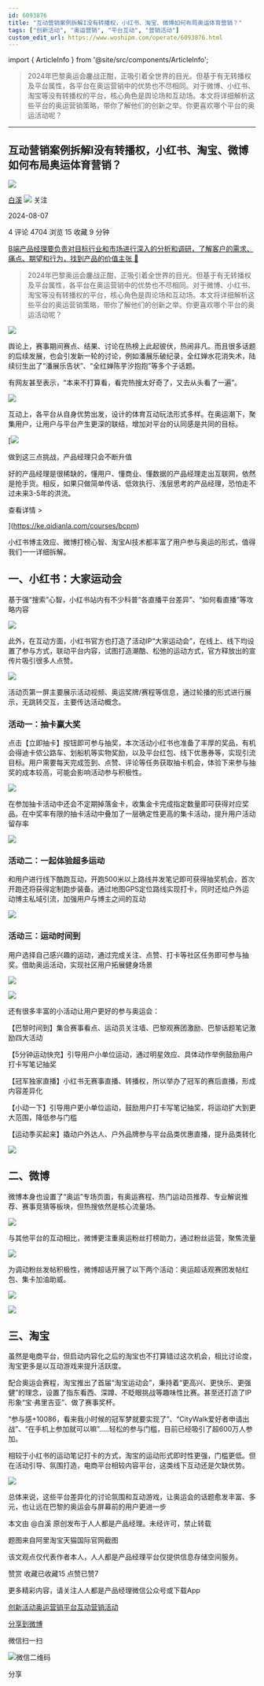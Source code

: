 ```yaml
---
id: 6093876
title: "互动营销案例拆解I没有转播权，小红书、淘宝、微博如何布局奥运体育营销？"
tags: ["创新活动", "奥运营销", "平台互动", "营销活动"]
custom_edit_url: https://www.woshipm.com/operate/6093876.html
---
```

import { ArticleInfo } from '@site/src/components/ArticleInfo';

<ArticleInfo
    author="白溪"
    authorLink="https://www.woshipm.com/u/663140"
    published="2024-08-07"
    views={4704}
    comments={4}
    collects={15}
/>

> 2024年巴黎奥运会鏖战正酣，正吸引着全世界的目光。但基于有无转播权及平台属性，各平台在奥运营销中的优势也不尽相同。对于微博、小红书、淘宝等没有转播权的平台，核心角色是舆论场和互动场。本文将详细解析这些平台的奥运营销策略，带你了解他们的创新之举。你更喜欢哪个平台的奥运活动呢？

---

## 互动营销案例拆解I没有转播权，小红书、淘宝、微博如何布局奥运体育营销？

[![](https://static.woshipm.com/view/woshipm_api_def_20240730163826_7950.jpg?imageView2/1/w/72/h/72/q/100)](https://www.woshipm.com/u/663140)

[白溪](https://www.woshipm.com/u/663140) ![](https://static.woshipm.com/tag/1101_1@2x.png) 关注

2024-08-07

4 评论 4704 浏览 15 收藏 9 分钟

[B端产品经理要负责对目标行业和市场进行深入的分析和调研，了解客户的需求、痛点、期望和行为，找到产品的价值主张 🔗](https://ke.qidianla.com/courses/bcpm)

> 2024年巴黎奥运会鏖战正酣，正吸引着全世界的目光。但基于有无转播权及平台属性，各平台在奥运营销中的优势也不尽相同。对于微博、小红书、淘宝等没有转播权的平台，核心角色是舆论场和互动场。本文将详细解析这些平台的奥运营销策略，带你了解他们的创新之举。你更喜欢哪个平台的奥运活动呢？

![](https://image.woshipm.com/2024/08/01/0cc9f4d4-4fcf-11ef-a43d-00163e142b65.png)

舆论上，赛事期间赛点、结果、讨论在热榜上此起彼伏，热闹非凡。而且很多话题的后续发展，也会引发新一轮的讨论，例如潘展乐破纪录，全红婵水花消失术，陆续衍生出了“潘展乐告状”、“全红婵陈芋汐抱抱”等多个子话题。

有网友甚至表示，“本来不打算看，看完热搜太好奇了，又去从头看了一遍”。

![](https://image.woshipm.com/2024/08/07/db6f6e62-546c-11ef-a2fa-00163e0b5ff3.jpg)

互动上，各平台从自身优势出发，设计的体育互动玩法形式多样。在奥运潮下，聚集用户，让用户与平台产生更深的联结，增加对平台的认同感是共同的目标。

[![](https://image.woshipm.com/2023/07/27/1788a218-2c7f-11ee-b91f-00163e0b5ff3.png)

做到这三点挑战，产品经理只会不断升值

好的产品经理是很稀缺的，懂用户、懂商业、懂数据的产品经理走出互联网，依然是抢手货。相反，如果只做简单传话、低效执行、浅层思考的产品经理，恐怕走不过未来3-5年的洪流。

查看详情 >

](https://ke.qidianla.com/courses/bcpm)

小红书博主效应、微博打榜心智、淘宝AI技术都丰富了用户参与奥运的形式，值得我们一一详细拆解。

## 一、小红书：大家运动会

基于强“搜索”心智，小红书站内有不少科普“各直播平台差异”、“如何看直播”等攻略内容

![](https://image.woshipm.com/2024/08/05/98628626-5341-11ef-84b5-00163e0b5ff3.jpg)

此外，在互动方面，小红书官方也打造了活动IP“大家运动会”，在线上、线下均设置了参与方式，联动平台内容，试图打造潮酷、松弛的运动方式，官方释放出的宣传片吸引很多人点赞。

![](https://image.woshipm.com/2024/08/05/8520161e-5341-11ef-b783-00163e0b5ff3.jpg)

活动页第一屏主要展示活动视频、奥运奖牌/赛程等信息，通过轮播的形式进行展示，无跳转交互，主要传达活动概念。

### 活动一：抽卡赢大奖

点击【立即抽卡】按钮即可参与抽奖，本次活动小红书也准备了丰厚的奖品，有机会得迪卡侬公路车、划船机等实物奖励，以及平台红包、线下优惠券等，实现引流目标。用户需要每天完成签到、点赞、评论等任务获取抽卡机会，体验下来参与抽奖的成本较高，可能会影响活动参与积极性。

![](https://image.woshipm.com/2024/08/05/6aaefcb4-5341-11ef-a653-00163e0b5ff3.jpg)

在参加抽卡活动中还会不定期掉落金卡，收集金卡完成指定数量即可获得对应奖品。在中奖率有限的抽卡活动中叠加了一层确定性更高的集卡活动，提升用户活动留存率

![](https://image.woshipm.com/2024/08/05/566d61c8-5341-11ef-ab7e-00163e0b5ff3.jpg)

### 活动二：一起体验超多运动

和用户进行线下酷跑互动，开跑500米以上路线并发笔记即可获得抽奖机会，首次开跑还将获得定制跑步装备。通过地图GPS定位路线实现打卡，同时还给户外运动博主私域引流，加强用户与博主之间的互动

![](https://image.woshipm.com/2024/08/05/48b6a2d8-5341-11ef-ab7e-00163e0b5ff3.jpg)

### 活动三：运动时间到

用户选择自己感兴趣的运动，通过完成关注、点赞、打卡等社区任务即可参与抽奖。借助奥运活动，实现社区用户拓展健身场景

![](https://image.woshipm.com/2024/08/06/4149f82e-53d2-11ef-a568-00163e0b5ff3.jpg)

![](https://image.woshipm.com/2024/08/06/43483d1a-53d8-11ef-8806-00163e0b5ff3.jpg)

还有很多丰富的小活动让用户更好的参与奥运会：

【巴黎时间到】集合赛事看点、运动员关注墙、巴黎观赛团激励、巴黎话题笔记激励四大活动

【5分钟运动快充】引导用户小单位运动，通过明星效应、具体动作举例鼓励用户打卡写笔记抽奖

【冠军独家直播】小红书无赛事直播、转播权，所以举办了冠军的赛后直播，形成内容差异化

【小动一下】引导用户更小单位运动，鼓励用户打卡写笔记抽奖，将运动扩大到更大范围，降低参与门槛

【运动季买起来】撬动户外达人、户外品牌参与平台品类优惠直播，提升品类转化

![](https://image.woshipm.com/2024/08/06/b0c7f3d4-53ed-11ef-8c30-00163e0b5ff3.jpg)

## 二、微博

微博本身也设置了“奥运”专场页面，有奥运赛程、热门运动员推荐、专业解说推荐、赛事竞猜等板块，但热搜依然是核心流量场。

![](https://image.woshipm.com/2024/08/05/6a7777fa-530d-11ef-ab7e-00163e0b5ff3.png)

与其他平台的互动相比，微博更注重奥运粉丝打榜助力，通过粉丝运营，聚焦流量

![](https://image.woshipm.com/2024/08/06/640a0b16-53ef-11ef-8c30-00163e0b5ff3.jpg)

为调动粉丝发帖积极性，微博超话开展了以下两个活动：奥运超话观赛团发帖红包、集卡加油助威。

![](https://image.woshipm.com/2024/08/06/e99c387e-53f1-11ef-a2fa-00163e0b5ff3.jpg)

![](https://image.woshipm.com/2024/08/06/08eb6362-53f2-11ef-bc55-00163e0b5ff3.jpg)

## 三、淘宝

虽然是电商平台，但启动内容化之后的淘宝也不打算错过这次机会，相比讨论度，淘宝更多是以互动游戏来提升活跃度。

配合奥运会赛程，淘宝推出了首届“淘宝运动会”，秉持着“更高兴、更快乐、更强健”的理念，设置了指东看西、深蹲、不眨眼挑战等趣味性比赛。甚至还打造了IP形象“宝·弗里吉亚”、做了赛事奖杯。

“参与感+10086，看来我小时候的冠军梦就要实现了”、“CityWalk爱好者申请出战”、“在手机上参加就可以嘛”…..轻松的参与门槛，目前已经吸引了超600万人参加。

相较于小红书的运动笔记打卡的方式，淘宝的运动形式即时性更强，门槛更低。但在活动引导、氛围打造，电商平台相较内容平台，这类线下互动还是欠缺优势。

![](https://image.woshipm.com/2024/08/06/afca9d4c-53f2-11ef-8c30-00163e0b5ff3.jpg)

总体来说，这些平台差异化的讨论氛围和互动游戏，让奥运会的话题愈发丰富、多元，也让远在巴黎的奥运会与屏幕前的用户更进一步

本文由 @白溪 原创发布于人人都是产品经理。未经许可，禁止转载

题图来自阿里淘宝天猫国际官网截图

该文观点仅代表作者本人，人人都是产品经理平台仅提供信息存储空间服务。

赞赏 收藏已收藏15 点赞已赞7

更多精彩内容，请关注人人都是产品经理微信公众号或下载App

[创新活动](https://www.woshipm.com/tag/%e5%88%9b%e6%96%b0%e6%b4%bb%e5%8a%a8)[奥运营销](https://www.woshipm.com/tag/%e5%a5%a5%e8%bf%90%e8%90%a5%e9%94%80)[平台互动](https://www.woshipm.com/tag/%e5%b9%b3%e5%8f%b0%e4%ba%92%e5%8a%a8)[营销活动](https://www.woshipm.com/tag/%e8%90%a5%e9%94%80%e6%b4%bb%e5%8a%a8)

[分享到微博](https://service.weibo.com/share/share.php?appkey=2775287854&title=互动营销案例拆解I没有转播权，小红书、淘宝、微博如何布局奥运体育营销？&url=https://www.woshipm.com/operate/6093876.html&pic=https://image.woshipm.com/2024/08/01/0cc9f4d4-4fcf-11ef-a43d-00163e142b65.png)

微信扫一扫

![微信二维码](https://api.pwmqr.com/qrcode/create/?url=https://www.woshipm.com/operate/6093876.html)

分享